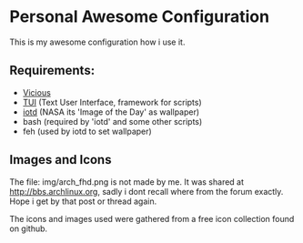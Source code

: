 Personal Awesome Configuration
==============================

This is my awesome configuration how i use it.

Requirements:
-------------

* [Vicious](http://git.sysphere.org/vicious/)
* [TUI](http://github.com/sri-arjuna/tui) (Text User Interface, framework for scripts)
* [iotd](http://github.com/sri-arjuna/iotd) (NASA its 'Image of the Day' as wallpaper)
* bash (required by 'iotd' and some other scripts)
* feh (used by iotd to set wallpaper)

Images and Icons
----------------
The file: img/arch_fhd.png is not made by me.
It was shared at http://bbs.archlinux.org, sadly i dont recall where from the forum exactly.
Hope i get by that post or thread again.

The icons and images used were gathered from a free icon collection found on github.
